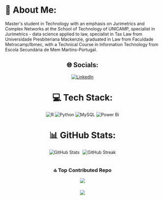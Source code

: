 # 💫 About Me:
Master's student in Technology with an emphasis on Jurimetrics and Complex Networks at the School of Technology of UNICAMP, specialist in Jurimetrics - data science applied to law, specialist in Tax Law from Universidade Presbiteriana Mackenzie, graduated in Law from Faculdade Metrocamp/Ibmec, with a Technical Course in Information Technology from Escola Secundária de Mem Martins-Portugal.

<div align="center">

## 🌐 Socials:
[![LinkedIn](https://img.shields.io/badge/LinkedIn-%230077B5.svg?logo=linkedin&logoColor=white)](https://linkedin.com/in/www.linkedin.com/in/jrdom) 

<div align="center">

# 💻 Tech Stack:
![R](https://img.shields.io/badge/r-%23276DC3.svg?style=flat&logo=r&logoColor=white) ![Python](https://img.shields.io/badge/python-3670A0?style=flat&logo=python&logoColor=ffdd54) ![MySQL](https://img.shields.io/badge/mysql-4479A1.svg?style=flat&logo=mysql&logoColor=white) ![Power Bi](https://img.shields.io/badge/power_bi-F2C811?style=flat&logo=powerbi&logoColor=black)

# 📊 GitHub Stats:
<div style="display: flex; justify-content: center;">
    <img src="https://github-readme-stats.vercel.app/api?username=jrdom&theme=dark&hide_border=false&include_all_commits=false&count_private=false" alt="GitHub Stats" style="margin-right: 10px;"/>
    <img src="https://github-readme-streak-stats.herokuapp.com/?user=jrdom&theme=dark&hide_border=false" alt="GitHub Streak"/>
</div>
<br/>

### 🔝 Top Contributed Repo
![](https://github-contributor-stats.vercel.app/api?username=jrdom&limit=5&theme=dark&combine_all_yearly_contributions=true)

###

[![](https://visitcount.itsvg.in/api?id=jrdom&label=Profile%20Views&color=12&icon=1&pretty=false)](https://visitcount.itsvg.in)

</div>
